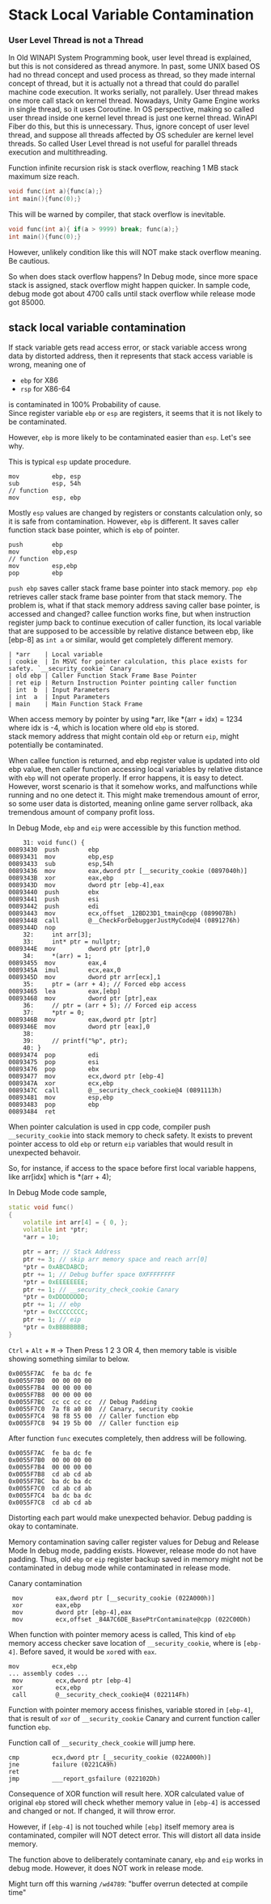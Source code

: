 # Stack Local Variable Contamination 

### User Level Thread is not a Thread 

In Old WINAPI System Programming book, user level thread is explained, 
but this is not considered as thread anymore. 
In past, some UNIX based OS had no thread concept and used process as thread, so 
they made internal concept of thread, but it is actually not a thread 
that could do parallel machine code execution. It works serially, not parallely. 
User thread makes one more call stack on kernel thread. 
Nowadays, Unity Game Engine works in single thread, so it uses Coroutine. 
In OS perspective, making so called user thread inside one kernel level thread is 
just one kernel thread. WinAPI Fiber do this, but this is unnecessary. 
Thus, ignore concept of user level thread, and suppose all threads affected by 
OS scheduler are kernel level threads. 
So called User Level thread is not useful for parallel threads execution and multithreading. 


Function infinite recursion risk is stack overflow, 
reaching 1 MB stack maximum size reach. 

```cpp
void func(int a){func(a);}
int main(){func(0);}
```

This will be warned by compiler, that stack overflow is inevitable. 

```cpp
void func(int a){ if(a > 9999) break; func(a);}
int main(){func(0);}
```
However, unlikely condition like this will NOT make stack overflow meaning. Be cautious. 

So when does stack overflow happens? 
In Debug mode, since more space stack is assigned, stack overflow might happen quicker. 
In sample code, debug mode got about 4700 calls until stack overflow while release mode got 85000. 

## stack local variable contamination 

If stack variable gets read access error, 
or stack variable access wrong data by distorted address, then 
it represents that stack access variable is wrong, meaning one of 

- `ebp` for X86  
- `rsp` for X86-64 

is contaminated in 100% Probability of cause.  
Since register variable `ebp` or `esp` are registers, it seems that it is not likely to be contaminated. 

However, `ebp` is more likely to be contaminated easier than `esp`. Let's see why. 

This is typical `esp` update procedure. 

``` 
mov         ebp, esp 
sub         esp, 54h 
// function  
mov         esp, ebp 
```

Mostly `esp` values are changed by registers or constants calculation only, so it is safe from contamination. 
However, `ebp` is different. It saves caller function stack base pointer, which is `ebp` of pointer. 

```
push        ebp  
mov         ebp,esp 
// function 
mov         esp,ebp  
pop         ebp 
``` 

`push ebp` saves caller stack frame base pointer into stack memory. 
`pop ebp` retrieves caller stack frame base pointer from that stack memory. 
The problem is, what if that stack memory address saving caller base pointer, is accessed and changed? 
callee function works fine, but when instruction register jump back to continue execution of 
caller function, its local variable that are supposed to be accessible by relative distance 
between ebp, like [ebp-8] as `int a` or similar, would get completely different memory. 

```
| *arr    | Local variable 
| cookie  | In MSVC for pointer calculation, this place exists for safety. `__security_cookie` Canary 
| old ebp | Caller Function Stack Frame Base Pointer 
| ret eip | Return Instruction Pointer pointing caller function 
| int  b  | Input Parameters 
| int  a  | Input Parameters 
| main    | Main Function Stack Frame 
```

When access memory by pointer by using *arr, like *(arr + idx) = 1234 where idx is -4, 
which is location where old `ebp` is stored.  
stack memory address that might contain old `ebp` or return `eip`, might  
potentially be contaminated. 

When callee function is returned, and ebp register value is updated into old ebp value, 
then caller function accessing local variables by relative distance with `ebp` will not 
operate properly. If error happens, it is easy to detect. However, worst scenario is that 
it somehow works, and malfunctions while running and no one detect it. This might make 
tremendous amount of error, so some user data is distorted, meaning online game server 
rollback, aka tremendous amount of company profit loss.

In Debug Mode, `ebp` and `eip` were accessible by this function method. 

``` 
    31: void func() {
00893430  push        ebp  
00893431  mov         ebp,esp  
00893433  sub         esp,54h  
00893436  mov         eax,dword ptr [__security_cookie (0897040h)]  
0089343B  xor         eax,ebp  
0089343D  mov         dword ptr [ebp-4],eax  
00893440  push        ebx  
00893441  push        esi  
00893442  push        edi  
00893443  mov         ecx,offset _12BD23D1_tmain@cpp (089907Bh)  
00893448  call        @__CheckForDebuggerJustMyCode@4 (0891276h)  
0089344D  nop  
    32: 	int arr[3];
    33: 	int* ptr = nullptr; 
0089344E  mov         dword ptr [ptr],0  
    34: 	*(arr) = 1; 
00893455  mov         eax,4  
0089345A  imul        ecx,eax,0  
0089345D  mov         dword ptr arr[ecx],1  
    35: 	ptr = (arr + 4); // Forced ebp access 
00893465  lea         eax,[ebp]  
00893468  mov         dword ptr [ptr],eax  
    36: 	// ptr = (arr + 5); // Forced eip access 
    37: 	*ptr = 0; 
0089346B  mov         eax,dword ptr [ptr]  
0089346E  mov         dword ptr [eax],0  
    38: 
    39: 	// printf("%p", ptr);
    40: }
00893474  pop         edi  
00893475  pop         esi  
00893476  pop         ebx  
00893477  mov         ecx,dword ptr [ebp-4]  
0089347A  xor         ecx,ebp  
0089347C  call        @__security_check_cookie@4 (0891113h)  
00893481  mov         esp,ebp  
00893483  pop         ebp  
00893484  ret  
```

When pointer calculation is used in cpp code, 
compiler push `__security_cookie` into stack memory to check safety. 
It exists to prevent pointer access to old `ebp` or return `eip` variables
that would result in unexpected behavoir.  

So, for instance, if access to the space before first local variable happens, 
like arr[idx] which is *(arr + 4); 

In Debug Mode code sample, 

```cpp
static void func() 
{
    volatile int arr[4] = { 0, };
    volatile int *ptr; 
    *arr = 10; 

    ptr = arr; // Stack Address 
    ptr += 3; // skip arr memory space and reach arr[0] 
    *ptr = 0xABCDABCD;
    ptr += 1; // Debug buffer space 0XFFFFFFFF 
    *ptr = 0xEEEEEEEE; 
    ptr += 1; // __security_check_cookie Canary 
    *ptr = 0xDDDDDDDD;
    ptr += 1; // ebp 
    *ptr = 0xCCCCCCCC;
    ptr += 1; // eip 
    *ptr = 0xBBBBBBBB;
}
```

`Ctrl` + `Alt` + `M` -> Then Press 1 2 3 OR 4, then memory table is visible showing 
something similar to below. 

```
0x0055F7AC  fe ba dc fe  
0x0055F7B0  00 00 00 00  
0x0055F7B4  00 00 00 00  
0x0055F7B8  00 00 00 00  
0x0055F7BC  cc cc cc cc  // Debug Padding 
0x0055F7C0  7a f8 a0 80  // Canary, security cookie 
0x0055F7C4  98 f8 55 00  // Caller function ebp 
0x0055F7C8  94 19 5b 00  // Caller function eip 
```

After function `func` executes completely, then address will be following. 

```
0x0055F7AC  fe ba dc fe  
0x0055F7B0  00 00 00 00  
0x0055F7B4  00 00 00 00  
0x0055F7B8  cd ab cd ab  
0x0055F7BC  ba dc ba dc  
0x0055F7C0  cd ab cd ab  
0x0055F7C4  ba dc ba dc  
0x0055F7C8  cd ab cd ab  
```

Distorting each part would make unexpected behavior. 
Debug padding is okay to contaminate. 

Memory contamination saving caller register values for Debug and Release Mode 
In debug mode, padding exists. However, release mode do not have padding. 
Thus, old `ebp` or `eip` register backup saved in memory might not be 
contaminated in debug mode while contaminated in release mode. 

Canary contamination 

```
 mov         eax,dword ptr [__security_cookie (022A000h)]  
 xor         eax,ebp  
 mov         dword ptr [ebp-4],eax  
 mov         ecx,offset _84A7C6DE_BasePtrContaminate@cpp (022C00Dh) 
```

When function with pointer memory acess is called, 
This kind of `ebp` memory access checker
save location of `__security_cookie`, where is `[ebp-4]`.
Before saved, it would be `xor`ed with `eax`.  

```
mov         ecx,ebp  
... assembly codes ... 
 mov         ecx,dword ptr [ebp-4]  
 xor         ecx,ebp  
 call        @__security_check_cookie@4 (022114Fh)  
```
Function with pointer memory access finishes, 
variable stored in `[ebp-4]`, that is result of `xor` of 
`__security_cookie` Canary and current function caller function `ebp`. 

Function call of `__security_check_cookie` will jump here. 

```
cmp         ecx,dword ptr [__security_cookie (022A000h)]  
jne         failure (0221CA9h)  
ret  
jmp         ___report_gsfailure (022102Dh) 
```

Consequence of XOR function will result here. 
XOR calculated value of original `ebp` stored will check whether 
memory value in `[ebp-4]` is accessed and changed or not. If changed, it will throw error. 

However, if `[ebp-4]` is not touched while `[ebp]` itself memory area is contaminated, 
compiler will NOT detect error. This will distort all data inside memory. 


The function above to deliberately contaminate canary, `ebp` and `eip` works in 
debug mode. However, it does NOT work in release mode. 


Might turn off this warning 
`/wd4789`: "buffer overrun detected at compile time"

